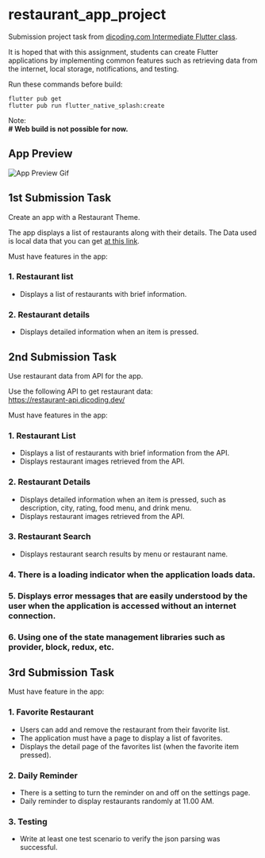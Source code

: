 [dicodingclass]: https://www.dicoding.com/academies/195
[jsonassets]: https://github.com/dicodingacademy/assets/blob/main/flutter_fundamental_academy/local_restaurant.json
[api]: https://restaurant-api.dicoding.dev/

# **restaurant_app_project**

Submission project task from [dicoding.com Intermediate Flutter class][dicodingclass].

It is hoped that with this assignment, students can create Flutter applications by implementing common features such as retrieving data from the internet, local storage, notifications, and testing.

Run these commands before build:

```
flutter pub get
flutter pub run flutter_native_splash:create
```

Note:  
**# Web build is not possible for now.**

## **App Preview**

![App Preview Gif](https://github.com/KeidsID/KeidsID/blob/main/app_preview/RESTAURantS_App_Preview.gif?raw=true)

## **1st Submission Task**

Create an app with a Restaurant Theme.

The app displays a list of restaurants along with their details. The Data used is local data that you can get [at this link][jsonassets].

Must have features in the app:

### 1. Restaurant list

- Displays a list of restaurants with brief information.

### 2. Restaurant details

- Displays detailed information when an item is pressed.

## **2nd Submission Task**

Use restaurant data from API for the app.

Use the following API to get restaurant data:  
https://restaurant-api.dicoding.dev/

Must have features in the app:

### 1. Restaurant List

- Displays a list of restaurants with brief information from the API.
- Displays restaurant images retrieved from the API.

### 2. Restaurant Details

- Displays detailed information when an item is pressed, such as description, city, rating, food menu, and drink menu.
- Displays restaurant images retrieved from the API.

### 3. Restaurant Search

- Displays restaurant search results by menu or restaurant name.

### 4. There is a loading indicator when the application loads data.

### 5. Displays error messages that are easily understood by the user when the application is accessed without an internet connection.

### 6. Using one of the state management libraries such as provider, block, redux, etc.

## **3rd Submission Task**

Must have feature in the app:

### 1. Favorite Restaurant

- Users can add and remove the restaurant from their favorite list.
- The application must have a page to display a list of favorites.
- Displays the detail page of the favorites list (when the favorite item pressed).

### 2. Daily Reminder

- There is a setting to turn the reminder on and off on the settings page.
- Daily reminder to display restaurants randomly at 11.00 AM.

### 3. Testing

- Write at least one test scenario to verify the json parsing was successful.
